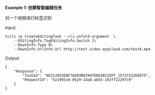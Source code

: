 **Example 1: 创建智能编辑任务**

对一个视频进行标签识别

Input: 

```
tccli ie CreateEditingTask --cli-unfold-argument  \
    --EditingInfo.TagEditingInfo.Switch 1\
    --DownInfo.Type 0\
    --DownInfo.UrlInfo.Url http://test.video.myqcloud.com/testA.mp4
```

Output: 
```
{
    "Response": {
        "TaskId": "8E312055EBF7A503B92947E6D3B21EFF_1573715265075",
        "RequestId": "5z1993x8-05y9-14a8-ab55-192ff22297c9"
    }
}
```

